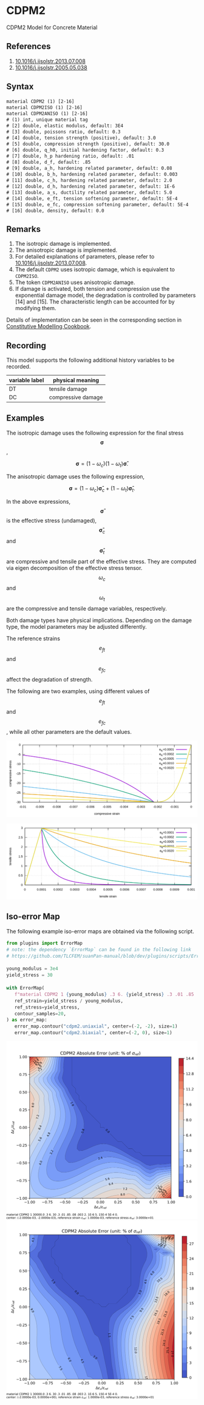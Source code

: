 # CDPM2

CDPM2 Model for Concrete Material

## References

1. [10.1016/j.ijsolstr.2013.07.008](https://doi.org/10.1016/j.ijsolstr.2013.07.008)
2. [10.1016/j.ijsolstr.2005.05.038](https://doi.org/10.1016/j.ijsolstr.2005.05.038)

## Syntax

```text
material CDPM2 (1) [2-16]
material CDPM2ISO (1) [2-16]
material CDPM2ANISO (1) [2-16]
# (1) int, unique material tag
# [2] double, elastic modulus, default: 3E4
# [3] double, poissons ratio, default: 0.3
# [4] double, tension strength (positive), default: 3.0
# [5] double, compression strength (positive), default: 30.0
# [6] double, q_h0, initial hardening factor, default: 0.3
# [7] double, h_p hardening ratio, default: .01
# [8] double, d_f, default: .85
# [9] double, a_h, hardening related parameter, default: 0.08
# [10] double, b_h, hardening related parameter, default: 0.003
# [11] double, c_h, hardening related parameter, default: 2.0
# [12] double, d_h, hardening related parameter, default: 1E-6
# [13] double, a_s, ductility related parameter, default: 5.0
# [14] double, e_ft, tension softening parameter, default: 5E-4
# [15] double, e_fc, compression softening parameter, default: 5E-4
# [16] double, density, default: 0.0
```

## Remarks

1. The isotropic damage is implemented.
2. The anisotropic damage is implemented.
3. For detailed explanations of parameters, please refer
   to [10.1016/j.ijsolstr.2013.07.008](https://doi.org/10.1016/j.ijsolstr.2013.07.008).
4. The default `CDPM2` uses isotropic damage, which is equivalent to `CDPM2ISO`.
5. The token `CDPM2ANISO` uses anisotropic damage.
6. If damage is activated, both tension and compression use the exponential damage model, the degradation is controlled
   by parameters [14] and [15]. The characteristic length can be accounted for by modifying them.

Details of implementation can be seen in the corresponding section
in [Constitutive Modelling Cookbook](https://github.com/TLCFEM/constitutive-modelling-cookbook/releases/download/latest/COOKBOOK.pdf).

## Recording

This model supports the following additional history variables to be recorded.

| variable label | physical meaning              |
|----------------|-------------------------------|
| DT             | tensile damage                |
| DC             | compressive damage            |

## Examples

The isotropic damage uses the following expression for the final stress $$\mathbf{\sigma}$$,

$$
\mathbf{\sigma}=(1-\omega_c)(1-\omega_t)\mathbf{\bar{\sigma}}.
$$

The anisotropic damage uses the following expression,

$$
\mathbf{\sigma}=(1-\omega_c)\mathbf{\bar{\sigma}}_c+(1-\omega_t)\mathbf{\bar{\sigma}}_t.
$$

In the above expressions, $$\mathbf{\bar{\sigma}}$$ is the effective stress (undamaged),
$$\mathbf{\bar{\sigma}}_c$$ and $$\mathbf{\bar{\sigma}}_t$$ are compressive and tensile part of the effective stress.
They are computed via eigen decomposition of the effective stress tensor.
$$\omega_c$$ and $$\omega_t$$ are the compressive and tensile damage variables, respectively.

Both damage types have physical implications.
Depending on the damage type, the model parameters may be adjusted differently.

The reference strains $$e_{ft}$$ and $$e_{fc}$$ affect the degradation of strength.

The following are two examples, using different values of $$e_{ft}$$ and $$e_{fc}$$,
while all other parameters are the default values.

![compressive](CDPM2.EX1.svg)

![tensile](CDPM2.EX2.svg)

## Iso-error Map

The following example iso-error maps are obtained via the following script.

```py
from plugins import ErrorMap
# note: the dependency `ErrorMap` can be found in the following link
# https://github.com/TLCFEM/suanPan-manual/blob/dev/plugins/scripts/ErrorMap.py

young_modulus = 3e4
yield_stress = 30

with ErrorMap(
   f"material CDPM2 1 {young_modulus} .3 6. {yield_stress} .3 .01 .85 .08 .003 2. 1E-6 5. 15E-4 5E-4",
   ref_strain=yield_stress / young_modulus,
   ref_stress=yield_stress,
   contour_samples=20,
) as error_map:
   error_map.contour("cdpm2.uniaxial", center=(-2, -2), size=1)
   error_map.contour("cdpm2.biaxial", center=(-2, 0), size=1)
```

![absolute error uniaxial](cdpm2.uniaxial.abs.error.svg)
![absolute error biaxial](cdpm2.biaxial.abs.error.svg)

